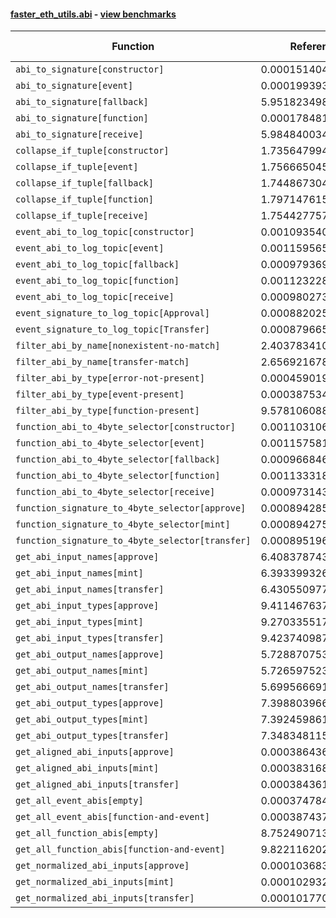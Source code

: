 #### [faster_eth_utils.abi](https://github.com/BobTheBuidler/faster-eth-utils/blob/renovate/mypy-1.x/faster_eth_utils/abi.py) - [view benchmarks](https://github.com/BobTheBuidler/faster-eth-utils/blob/renovate/mypy-1.x/benchmarks/test_abi_benchmarks.py)

| Function | Reference Mean | Faster Mean | % Change | Speedup (%) | x Faster | Faster |
|----------|---------------|-------------|----------|-------------|----------|--------|
| `abi_to_signature[constructor]` | 0.0001514046934305763 | 7.401699232608821e-05 | 51.11% | 104.55% | 2.05x | ✅ |
| `abi_to_signature[event]` | 0.00019939371175695453 | 9.027835510657094e-05 | 54.72% | 120.87% | 2.21x | ✅ |
| `abi_to_signature[fallback]` | 5.951823498301702e-05 | 5.3589326824074244e-05 | 9.96% | 11.06% | 1.11x | ✅ |
| `abi_to_signature[function]` | 0.0001784811061380718 | 8.77948326526034e-05 | 50.81% | 103.29% | 2.03x | ✅ |
| `abi_to_signature[receive]` | 5.984840034178499e-05 | 5.3138443843127756e-05 | 11.21% | 12.63% | 1.13x | ✅ |
| `collapse_if_tuple[constructor]` | 1.7356479944304888e-05 | 5.499260711100887e-06 | 68.32% | 215.61% | 3.16x | ✅ |
| `collapse_if_tuple[event]` | 1.7566650457559137e-05 | 5.350096924700974e-06 | 69.54% | 228.34% | 3.28x | ✅ |
| `collapse_if_tuple[fallback]` | 1.7448673045172972e-05 | 5.472753717563041e-06 | 68.64% | 218.83% | 3.19x | ✅ |
| `collapse_if_tuple[function]` | 1.7971476150331573e-05 | 5.522652893621748e-06 | 69.27% | 225.41% | 3.25x | ✅ |
| `collapse_if_tuple[receive]` | 1.754427757199831e-05 | 5.4920893723043265e-06 | 68.70% | 219.45% | 3.19x | ✅ |
| `event_abi_to_log_topic[constructor]` | 0.0010935403029588729 | 0.0007995860412744997 | 26.88% | 36.76% | 1.37x | ✅ |
| `event_abi_to_log_topic[event]` | 0.001159565802225203 | 0.0008168439099725582 | 29.56% | 41.96% | 1.42x | ✅ |
| `event_abi_to_log_topic[fallback]` | 0.0009793691854450574 | 0.0007647817468940116 | 21.91% | 28.06% | 1.28x | ✅ |
| `event_abi_to_log_topic[function]` | 0.0011232288113446139 | 0.0008164918824041275 | 27.31% | 37.57% | 1.38x | ✅ |
| `event_abi_to_log_topic[receive]` | 0.0009802734193551706 | 0.0007632830221124944 | 22.14% | 28.43% | 1.28x | ✅ |
| `event_signature_to_log_topic[Approval]` | 0.000882025441594723 | 0.0006867817900971424 | 22.14% | 28.43% | 1.28x | ✅ |
| `event_signature_to_log_topic[Transfer]` | 0.000879665583646539 | 0.0006781900167508408 | 22.90% | 29.71% | 1.30x | ✅ |
| `filter_abi_by_name[nonexistent-no-match]` | 2.40378341047518e-05 | 1.5782381588621147e-05 | 34.34% | 52.31% | 1.52x | ✅ |
| `filter_abi_by_name[transfer-match]` | 2.6569216787299215e-05 | 1.8109942356768315e-05 | 31.84% | 46.71% | 1.47x | ✅ |
| `filter_abi_by_type[error-not-present]` | 0.0004590198435539748 | 1.4002637531586224e-05 | 96.95% | 3178.10% | 32.78x | ✅ |
| `filter_abi_by_type[event-present]` | 0.00038753458855990804 | 1.4777272233313636e-05 | 96.19% | 2522.50% | 26.23x | ✅ |
| `filter_abi_by_type[function-present]` | 9.578106088006965e-05 | 1.4376250769924719e-05 | 84.99% | 566.25% | 6.66x | ✅ |
| `function_abi_to_4byte_selector[constructor]` | 0.0011031065483097533 | 0.0008150547050739665 | 26.11% | 35.34% | 1.35x | ✅ |
| `function_abi_to_4byte_selector[event]` | 0.0011575816256266683 | 0.0008292735206937143 | 28.36% | 39.59% | 1.40x | ✅ |
| `function_abi_to_4byte_selector[fallback]` | 0.0009668464506302 | 0.0007722551731248063 | 20.13% | 25.20% | 1.25x | ✅ |
| `function_abi_to_4byte_selector[function]` | 0.0011333188627687578 | 0.0008210975770259574 | 27.55% | 38.02% | 1.38x | ✅ |
| `function_abi_to_4byte_selector[receive]` | 0.0009731430084756827 | 0.0007716047432643732 | 20.71% | 26.12% | 1.26x | ✅ |
| `function_signature_to_4byte_selector[approve]` | 0.000894285012536874 | 0.0006846686611048421 | 23.44% | 30.62% | 1.31x | ✅ |
| `function_signature_to_4byte_selector[mint]` | 0.0008942758082450987 | 0.000685876186441026 | 23.30% | 30.38% | 1.30x | ✅ |
| `function_signature_to_4byte_selector[transfer]` | 0.0008951965075667702 | 0.0006867921438957035 | 23.28% | 30.34% | 1.30x | ✅ |
| `get_abi_input_names[approve]` | 6.408378743274252e-05 | 1.9114309276280188e-05 | 70.17% | 235.27% | 3.35x | ✅ |
| `get_abi_input_names[mint]` | 6.393399326798797e-05 | 1.852629595686025e-05 | 71.02% | 245.10% | 3.45x | ✅ |
| `get_abi_input_names[transfer]` | 6.430550977660445e-05 | 1.8861280395147213e-05 | 70.67% | 240.94% | 3.41x | ✅ |
| `get_abi_input_types[approve]` | 9.411467637628002e-05 | 2.254265833240913e-05 | 76.05% | 317.50% | 4.17x | ✅ |
| `get_abi_input_types[mint]` | 9.270335517104639e-05 | 2.2399359457780107e-05 | 75.84% | 313.87% | 4.14x | ✅ |
| `get_abi_input_types[transfer]` | 9.423740987965777e-05 | 2.242272205703098e-05 | 76.21% | 320.28% | 4.20x | ✅ |
| `get_abi_output_names[approve]` | 5.728870753664957e-05 | 1.5748062690312582e-05 | 72.51% | 263.78% | 3.64x | ✅ |
| `get_abi_output_names[mint]` | 5.72659752362395e-05 | 1.581713331758657e-05 | 72.38% | 262.05% | 3.62x | ✅ |
| `get_abi_output_names[transfer]` | 5.69956669159127e-05 | 1.5855649222396163e-05 | 72.18% | 259.47% | 3.59x | ✅ |
| `get_abi_output_types[approve]` | 7.398803966128818e-05 | 1.8331918968751476e-05 | 75.22% | 303.60% | 4.04x | ✅ |
| `get_abi_output_types[mint]` | 7.392459861306441e-05 | 1.8343839807496175e-05 | 75.19% | 302.99% | 4.03x | ✅ |
| `get_abi_output_types[transfer]` | 7.348348115935692e-05 | 1.8314383202001697e-05 | 75.08% | 301.23% | 4.01x | ✅ |
| `get_aligned_abi_inputs[approve]` | 0.00038643605751130066 | 0.00019815930932466454 | 48.72% | 95.01% | 1.95x | ✅ |
| `get_aligned_abi_inputs[mint]` | 0.00038316894662417084 | 0.0001988883398477546 | 48.09% | 92.66% | 1.93x | ✅ |
| `get_aligned_abi_inputs[transfer]` | 0.0003843610412668111 | 0.0001977279930038957 | 48.56% | 94.39% | 1.94x | ✅ |
| `get_all_event_abis[empty]` | 0.00037478467804725655 | 9.939588284109995e-06 | 97.35% | 3670.63% | 37.71x | ✅ |
| `get_all_event_abis[function-and-event]` | 0.00038743739614754464 | 1.4638354549608783e-05 | 96.22% | 2546.73% | 26.47x | ✅ |
| `get_all_function_abis[empty]` | 8.752490713986476e-05 | 8.9384897479165e-06 | 89.79% | 879.19% | 9.79x | ✅ |
| `get_all_function_abis[function-and-event]` | 9.82211620230645e-05 | 1.337906545556282e-05 | 86.38% | 634.14% | 7.34x | ✅ |
| `get_normalized_abi_inputs[approve]` | 0.00010368301644738247 | 1.765230641616227e-05 | 82.97% | 487.36% | 5.87x | ✅ |
| `get_normalized_abi_inputs[mint]` | 0.00010293206189653855 | 1.7679692121808997e-05 | 82.82% | 482.21% | 5.82x | ✅ |
| `get_normalized_abi_inputs[transfer]` | 0.00010177008299974768 | 1.7662771439368113e-05 | 82.64% | 476.18% | 5.76x | ✅ |
